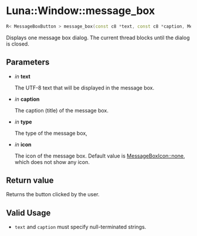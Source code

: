 # Luna::Window::message_box

```c++
R< MessageBoxButton > message_box(const c8 *text, const c8 *caption, MessageBoxType type, MessageBoxIcon icon=MessageBoxIcon::none)
```

Displays one message box dialog. The current thread blocks until the dialog is closed. 



## Parameters
* *in* **text**

    The UTF-8 text that will be displayed in the message box. 

* *in* **caption**

    The caption (title) of the message box. 

* *in* **type**

    The type of the message box, 

* *in* **icon**

    The icon of the message box. Default value is [MessageBoxIcon::none](group___window_1ggadb20e219f0280feb82aee8f32761bcb3a334c4a4c42fdb79d7ebc3e73b517e6f8.md), which does not show any icon. 

## Return value
Returns the button clicked by the user. 

## Valid Usage
* `text` and `caption` must specify null-terminated strings. 

